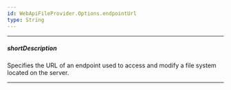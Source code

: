 ```yaml
---
id: WebApiFileProvider.Options.endpointUrl
type: String
---
```

---
##### shortDescription
Specifies the URL of an endpoint used to access and modify a file system located on the server.

---
